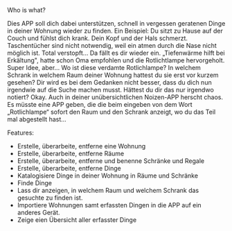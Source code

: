 Who is what?

Dies APP soll dich dabei unterstützen, schnell in vergessen geratenen Dinge in deiner Wohnung wieder zu finden.
Ein Beispiel:
Du sitzt zu Hause auf der Couch und fühlst dich krank. Dein Kopf und der Hals schmerzt.
Taschentücher sind nicht notwendig, weil ein atmen durch die Nase nicht möglich ist.
Total verstopft...
Da fällt es dir wieder ein. „Tiefenwärme hilft bei Erkältung", hatte schon Oma empfohlen und die Rotlichtlampe hervorgeholt. Super Idee, aber...
Wo ist diese verdamte Rotlichlampe? In welchem Schrank in welchem Raum deiner Wohnung hattest du sie erst vor kurzem gesehen?
Dir wird es bei dem Gedanken nicht besser, dass du dich nun irgendwie auf die Suche machen musst.
Hättest du dir das nur irgendwo notiert? Okay. Auch in deiner unübersichtlichen Noizen-APP herscht chaos. Es müsste eine APP geben, die die beim eingeben von dem Wort „Rotlichlampe“ sofort den Raum und den Schrank anzeigt, wo du das Teil mal abgestellt hast... 

Features:

- Erstelle, überarbeite, entferne eine Wohnung
- Erstelle, überarbeite, entferne Räume
- Erstelle, überarbeite, entferne und benenne Schränke und Regale
- Erstelle, überarbeite, entferne Dinge
- Katalogisiere Dinge in deiner Wohnung in Räume und Schränke
- Finde Dinge
- Lass dir anzeigen, in welchem Raum und welchem Schrank das gesuchte zu finden ist.
- Importiere Wohnungen samt erfassten Dingen in die APP auf ein anderes Gerät.
- Zeige eien Übersicht aller erfasster Dinge
